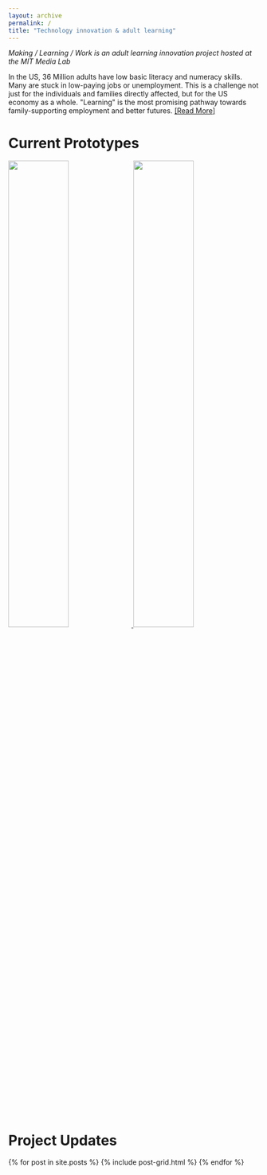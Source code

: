 ```yaml
---
layout: archive
permalink: /
title: "Technology innovation & adult learning"
---
```


_Making / Learning / Work is an adult learning innovation project hosted at the MIT Media Lab_

In the US, 36 Million adults have low basic literacy and numeracy skills. Many are stuck in low-paying jobs or unemployment. This is a challenge not just for the individuals and families directly affected, but for the US economy as a whole. "Learning" is the most promising pathway towards family-supporting employment and better futures. [[Read More]]({{site.baseurl}}/about/)

# Current Prototypes

<a href="{{ site.url }}{{site.baseurl}}/read-out-loud/"> 
    <img class="project-tile" src="{{site.baseurl}}/images/project_tiles/rol_tile.jpg" width="49%">
</a>
<a href="{{ site.url }}{{site.baseurl}}/askii/">
    <img class="project-tile" src="{{site.baseurl}}/images/project_tiles/askii_tile.jpg" width="49%">
</a>

# Project Updates

<div class="tiles">
{% for post in site.posts %}
	{% include post-grid.html %}
{% endfor %}
</div><!-- /.tiles -->